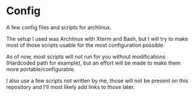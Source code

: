 # Config

A few config files and scripts for archlinux.

The setup I used was Archlinux with Xterm and Bash, but I will try to make most
of those scripts usable for the most configuration possible.

As of now, most scripts will not run for you without modifications (Hardcoded
path for example), but an effort will be made to make them more
portable/configurable.

I also use a few scripts not written by me, those will not be present on this
repository and I'll most likely add links to those later.
